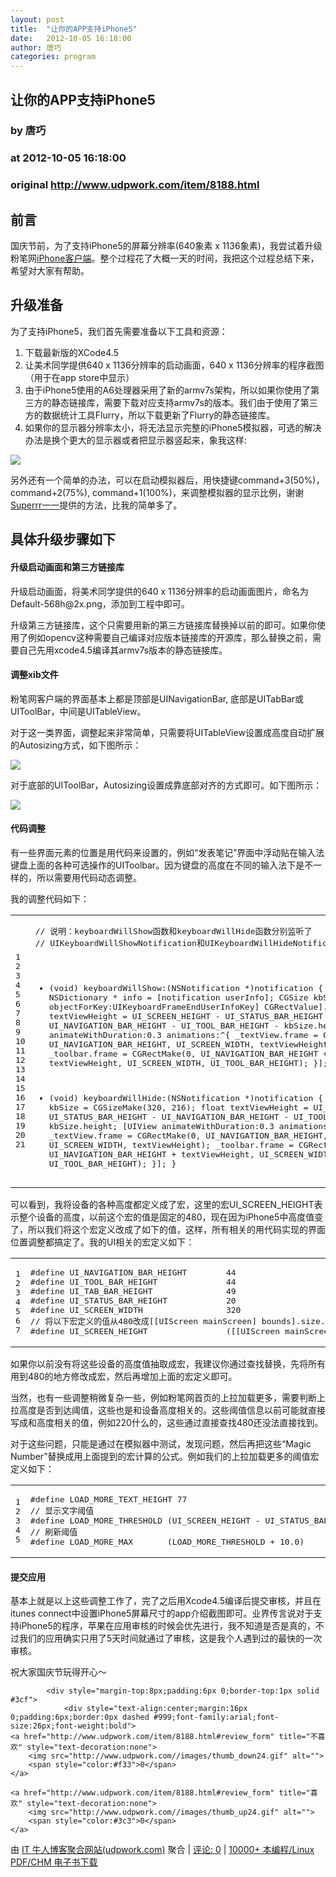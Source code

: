 ```yaml
---
layout: post
title:  "让你的APP支持iPhone5"
date:   2012-10-05 16:18:00
author: 唐巧
categories: program
---
```


## 让你的APP支持iPhone5
### by 唐巧
### at 2012-10-05 16:18:00
### original <http://www.udpwork.com/item/8188.html>

<h2>前言</h2>
<p>国庆节前，为了支持iPhone5的屏幕分辨率(640象素 x 1136象素)，我尝试着升级粉笔网<a href="http://itunes.apple.com/cn/app/fen-bi-wang/id551540593">iPhone客户端</a>。整个过程花了大概一天的时间，我把这个过程总结下来，希望对大家有帮助。</p>
<h2>升级准备</h2>
<p>为了支持iPhone5，我们首先需要准备以下工具和资源：</p>
<ol><li>下载最新版的XCode4.5</li>
<li>让美术同学提供640 x 1136分辨率的启动画面，640 x 1136分辨率的程序截图（用于在app store中显示）</li>
<li>由于iPhone5使用的A6处理器采用了新的armv7s架构，所以如果你使用了第三方的静态链接库，需要下载对应支持armv7s的版本。我们由于使用了第三方的数据统计工具Flurry，所以下载更新了Flurry的静态链接库。</li>
<li>如果你的显示器分辨率太小，将无法显示完整的iPhone5模拟器，可选的解决办法是换个更大的显示器或者把显示器竖起来，象我这样:</li>
</ol>
<p><img src="http://blog.devtang.com/images/iphone5support-1.jpg"></p>
<p>另外还有一个简单的办法，可以在启动模拟器后，用快捷键command+3(50%)，command+2(75%), command+1(100%)，来调整模拟器的显示比例，谢谢<a href="http://weibo.com/arcsystemworks">Superrr一一</a>提供的方法，比我的简单多了。</p>
<h2>具体升级步骤如下</h2>
<h4>升级启动画面和第三方链接库</h4>
<p>升级启动画面，将美术同学提供的640 x 1136分辨率的启动画面图片，命名为Default-568h@2x.png，添加到工程中即可。</p>
<p>升级第三方链接库，这个只需要用新的第三方链接库替换掉以前的即可。如果你使用了例如opencv这种需要自己编译对应版本链接库的开源库，那么替换之前，需要自己先用xcode4.5编译其armv7s版本的静态链接库。</p>
<h4>调整xib文件</h4>
<p>粉笔网客户端的界面基本上都是顶部是UINavigationBar, 底部是UITabBar或UIToolBar，中间是UITableView。</p>
<p>对于这一类界面，调整起来非常简单，只需要将UITableView设置成高度自动扩展的Autosizing方式，如下图所示：</p>
<p><img src="http://blog.devtang.com/images/autosizing-1.png"></p>
<p>对于底部的UIToolBar，Autosizing设置成靠底部对齐的方式即可。如下图所示：</p>
<p><img src="http://blog.devtang.com/images/autosizing-2.png"></p>
<h4>代码调整</h4>
<p>有一些界面元素的位置是用代码来设置的，例如“发表笔记”界面中浮动贴在输入法键盘上面的各种可选操作的UIToolbar。因为键盘的高度在不同的输入法下是不一样的，所以需要用代码动态调整。</p>
<p>我的调整代码如下：</p>
<div><table><tr><td><pre>1
2
3
4
5
6
7
8
9
10
11
12
13
14
15
16
17
18
19
20
21
</pre></td>
<td><pre>// 说明：keyboardWillShow函数和keyboardWillHide函数分别监听了
// UIKeyboardWillShowNotification和UIKeyboardWillHideNotification

- (void) keyboardWillShow:(NSNotification *)notification {
    NSDictionary * info = [notification userInfo];
    CGSize kbSize = [[info objectForKey:UIKeyboardFrameEndUserInfoKey] CGRectValue].size;
    float textViewHeight = UI_SCREEN_HEIGHT - UI_STATUS_BAR_HEIGHT - UI_NAVIGATION_BAR_HEIGHT - UI_TOOL_BAR_HEIGHT - kbSize.height;
    [UIView animateWithDuration:0.3 animations:^{
        _textView.frame = CGRectMake(0, UI_NAVIGATION_BAR_HEIGHT, UI_SCREEN_WIDTH, textViewHeight);
        _toolbar.frame = CGRectMake(0, UI_NAVIGATION_BAR_HEIGHT + textViewHeight, UI_SCREEN_WIDTH, UI_TOOL_BAR_HEIGHT);
    }];
}

- (void) keyboardWillHide:(NSNotification *)notification {
    CGSize kbSize = CGSizeMake(320, 216);
    float textViewHeight = UI_SCREEN_HEIGHT - UI_STATUS_BAR_HEIGHT - UI_NAVIGATION_BAR_HEIGHT - UI_TOOL_BAR_HEIGHT - kbSize.height;
    [UIView animateWithDuration:0.3 animations:^{
        _textView.frame = CGRectMake(0, UI_NAVIGATION_BAR_HEIGHT, UI_SCREEN_WIDTH, textViewHeight);
        _toolbar.frame = CGRectMake(0, UI_NAVIGATION_BAR_HEIGHT + textViewHeight, UI_SCREEN_WIDTH, UI_TOOL_BAR_HEIGHT);
    }];
}
</pre></td>
</tr>
</table>
</div>
<p>可以看到，我将设备的各种高度都定义成了宏，这里的宏UI_SCREEN_HEIGHT表示整个设备的高度，以前这个宏的值是固定的480，现在因为iPhone5中高度值变了，所以我们将这个宏定义改成了如下的值，这样，所有相关的用代码实现的界面位置调整都搞定了。我的UI相关的宏定义如下：</p>
<div><table><tr><td><pre>1
2
3
4
5
6
7
</pre></td>
<td><pre>#define UI_NAVIGATION_BAR_HEIGHT        44
#define UI_TOOL_BAR_HEIGHT              44
#define UI_TAB_BAR_HEIGHT               49
#define UI_STATUS_BAR_HEIGHT            20
#define UI_SCREEN_WIDTH                 320
// 将以下宏定义的值从480改成[[UIScreen mainScreen] bounds].size.height
#define UI_SCREEN_HEIGHT                ([[UIScreen mainScreen] bounds].size.height)
</pre></td>
</tr>
</table>
</div>
<p>如果你以前没有将这些设备的高度值抽取成宏，我建议你通过查找替换，先将所有用到480的地方修改成宏，然后再增加上面的宏定义即可。</p>
<p>当然，也有一些调整稍微复杂一些，例如粉笔网首页的上拉加载更多，需要判断上拉高度是否到达阈值，这些也是和设备高度相关的。这些阈值信息以前可能就直接写成和高度相关的值，例如220什么的，这些通过直接查找480还没法直接找到。</p>
<p>对于这些问题，只能是通过在模拟器中测试，发现问题，然后再把这些“Magic Number”替换成用上面提到的宏计算的公式。例如我们的上拉加载更多的阈值宏定义如下：</p>
<div><table><tr><td><pre>1
2
3
4
5
</pre></td>
<td><pre>#define LOAD_MORE_TEXT_HEIGHT 77
// 显示文字阈值
#define LOAD_MORE_THRESHOLD (UI_SCREEN_HEIGHT - UI_STATUS_BAR_HEIGHT - UI_NAVIGATION_BAR_HEIGHT - UI_TAB_BAR_HEIGHT - LOAD_MORE_TEXT_HEIGHT)
// 刷新阈值
#define LOAD_MORE_MAX       (LOAD_MORE_THRESHOLD + 10.0)
</pre></td>
</tr>
</table>
</div>
<h4>提交应用</h4>
<p>基本上就是以上这些调整工作了，完了之后用Xcode4.5编译后提交审核，并且在itunes connect中设置iPhone5屏幕尺寸的app介绍截图即可。业界传言说对于支持iPhone5的程序，苹果在应用审核的时候会优先进行，我不知道是否是真的，不过我们的应用确实只用了5天时间就通过了审核，这是我个人遇到过的最快的一次审核。</p>
<p>祝大家国庆节玩得开心～</p>

			<div style="margin-top:8px;padding:6px 0;border-top:1px solid #3cf">
				<div style="text-align:center;margin:16px 0;padding:6px;border:0px dashed #999;font-family:arial;font-size:26px;font-weight:bold">
	<a href="http://www.udpwork.com/item/8188.html#review_form" title="不喜欢" style="text-decoration:none">
		<img src="http://www.udpwork.com//images/thumb_down24.gif" alt="">
		<span style="color:#f33">0</span>
	</a>
	   
	<a href="http://www.udpwork.com/item/8188.html#review_form" title="喜欢" style="text-decoration:none">
		<img src="http://www.udpwork.com//images/thumb_up24.gif" alt="">
		<span style="color:#3c3">0</span>
	</a>
</div>				<p>
					由 <a href="http://www.udpwork.com/">IT 牛人博客聚合网站(udpwork.com)</a> 聚合
					|
					<a href="http://www.udpwork.com/item/8188.html#reviews">评论: 0</a>
					|
					<a href="http://book.benegg.com/tag/%E7%BC%96%E7%A8%8B?from=udpwork-feed">10000+ 本编程/Linux PDF/CHM 电子书下载</a>
				</p>
			</div>